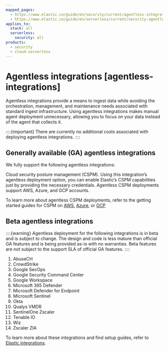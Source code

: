 ```yaml
---
mapped_pages:
  - https://www.elastic.co/guide/en/security/current/agentless-integrations.html
  - https://www.elastic.co/guide/en/serverless/current/security-agentless-integrations.html
applies_to:
  stack: all
  serverless:
    security: all
products:
  - security
  - cloud-serverless
---
```


# Agentless integrations [agentless-integrations]

Agentless integrations provide a means to ingest data while avoiding the orchestration, management, and maintenance needs associated with standard ingest infrastructure. Using agentless integrations makes manual agent deployment unnecessary, allowing you to focus on your data instead of the agent that collects it.

::::{important}
There are currently no additional costs associated with deploying agentless integrations. 
::::

## Generally available (GA) agentless integrations

We fully support the following agentless integrations: 

Cloud security posture management (CSPM). Using this integration’s agentless deployment option, you can enable Elastic’s CSPM capabilities just by providing the necessary credentials. Agentless CSPM deployments support AWS, Azure, and GCP accounts.

To learn more about agentless CSPM deployments, refer to the getting started guides for CSPM on [AWS](../cloud/get-started-with-cspm-for-aws.md),  [Azure](../cloud/get-started-with-cspm-for-azure.md), or [GCP](../cloud/get-started-with-cspm-for-gcp.md)

## Beta agentless integrations

::::{warning}
Agentless deployment for the following integrations is in beta and is subject to change. The design and code is less mature than official GA features and is being provided as-is with no warranties. Beta features are not subject to the support SLA of official GA features.
::::

1. AbuseCH
2. CrowdStrike  
3. Google SecOps 
4. Google Security Command Center
5. Google Workspace
6. Microsoft 365 Defender
7. Microsoft Defender for Endpoint
8. Microsoft Sentinel
9. Okta
10. Qualys VMDR
11. SentinelOne Zscaler
12. Tenable IO
13. Wiz
14. Zscaler ZIA

To learn more about these integrations and find setup guides, refer to [Elastic integrations](https://docs.elastic.co/en/integrations/).